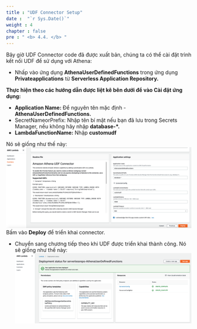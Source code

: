 ```yaml
---
title : "UDF Connector Setup"
date :  "`r Sys.Date()`" 
weight : 4 
chapter : false
pre : " <b> 4.4. </b> "
---
```


Bây giờ UDF Connector code đã được xuất bản, chúng ta có thể cài đặt trình kết nối UDF để sử dụng với Athena:

- Nhấp vào ứng dụng **AthenaUserDefinedFunctions** trong ứng dụng  **Privateapplications** từ **Serverless Application Repository.**

**Thực hiện theo các hướng dẫn được liệt kê bên dưới để vào Cài đặt ứng dụng:**

- **Application Name:** Để nguyên tên mặc định - **AthenaUserDefinedFunctions.**
- SecretNameorPrefix: Nhập tên bí mật nếu bạn đã lưu trong Secrets Manager, nếu không hãy nhập **database-*.**
- **LambdaFunctionName:** Nhập **customudf**

Nó sẽ giống như thế này:
![Alt text](image.png)
Bấm vào **Deploy** để triển khai connector.

- Chuyển sang chương tiếp theo khi UDF được triển khai thành công. Nó sẽ giống như thế này:
![Alt text](image-1.png)